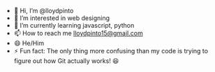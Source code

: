 - 👋 Hi, I’m @lloydpinto
- 👀 I’m interested in web designing
- 🌱 I’m currently learning javascript, python
- 📫 How to reach me lloydpinto15@gmail.com
- 😄 He/Him
- ⚡ Fun fact: The only thing more confusing than my code is trying to figure out how Git actually works! 😆


<!---
lloydpinto/lloydpinto is a ✨ special ✨ repository because its `README.md` (this file) appears on your GitHub profile.
You can click the Preview link to take a look at your changes.
--->
